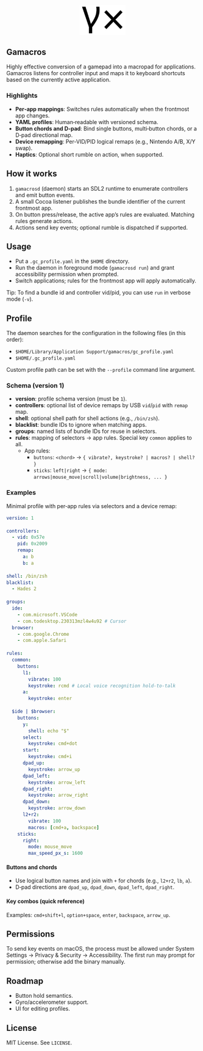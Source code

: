 <p align="center">
  <img src="./docs/logo.svg" width="120" alt="gamacros logo" />
</p>

## Gamacros

Highly effective conversion of a gamepad into a macropad for applications. Gamacros listens for controller input and maps it to keyboard shortcuts based on the currently active application.

### Highlights

- **Per‑app mappings**: Switches rules automatically when the frontmost app changes.
- **YAML profiles**: Human‑readable with versioned schema.
- **Button chords and D‑pad**: Bind single buttons, multi‑button chords, or a D‑pad directional map.
- **Device remapping**: Per‑VID/PID logical remaps (e.g., Nintendo A/B, X/Y swap).
- **Haptics**: Optional short rumble on action, when supported.

## How it works

1. `gamacrosd` (daemon) starts an SDL2 runtime to enumerate controllers and emit button events.
2. A small Cocoa listener publishes the bundle identifier of the current frontmost app.
3. On button press/release, the active app’s rules are evaluated. Matching rules generate actions.
4. Actions send key events; optional rumble is dispatched if supported.

## Usage

- Put a `.gc_profile.yaml` in the `$HOME` directory.
- Run the daemon in foreground mode (`gamacrosd run`) and grant accessibility permission when prompted.
- Switch applications; rules for the frontmost app will apply automatically.

Tip: To find a bundle id and controller vid/pid, you can use `run` in verbose mode (`-v`).

## Profile

The daemon searches for the configuration in the following files (in this order):

- `$HOME/Library/Application Support/gamacros/gc_profile.yaml`
- `$HOME/.gc_profile.yaml`

Custom profile path can be set with the `--profile` command line argument.

### Schema (version 1)

- **version**: profile schema version (must be `1`).
- **controllers**: optional list of device remaps by USB `vid`/`pid` with `remap` map.
- **shell**: optional shell path for shell actions (e.g., `/bin/zsh`).
- **blacklist**: bundle IDs to ignore when matching apps.
- **groups**: named lists of bundle IDs for reuse in selectors.
- **rules**: mapping of selectors → app rules. Special key `common` applies to all.
  - App rules:
    - `buttons`: `<chord>` → `{ vibrate?, keystroke? | macros? | shell? }`
    - `sticks`: `left|right` → `{ mode: arrows|mouse_move|scroll|volume|brightness, ... }`

### Examples

Minimal profile with per‑app rules via selectors and a device remap:

```yaml
version: 1

controllers:
  - vid: 0x57e
    pid: 0x2009
    remap:
      a: b
      b: a

shell: /bin/zsh
blacklist:
  - Hades 2

groups:
  ide:
    - com.microsoft.VSCode
    - com.todesktop.230313mzl4w4u92 # Cursor
  browser:
    - com.google.Chrome
    - com.apple.Safari

rules:
  common:
    buttons:
      l1:
        vibrate: 100
        keystroke: rcmd # Local voice recognition hold-to-talk
      a:
        keystroke: enter

  $ide | $browser:
    buttons:
      y:
        shell: echo "$"
      select:
        keystroke: cmd+dot
      start:
        keystroke: cmd+i
      dpad_up:
        keystroke: arrow_up
      dpad_left:
        keystroke: arrow_left
      dpad_right:
        keystroke: arrow_right
      dpad_down:
        keystroke: arrow_down
      l2+r2:
        vibrate: 100
        macros: [cmd+a, backspace]
    sticks:
      right:
        mode: mouse_move
        max_speed_px_s: 1600
```

#### Buttons and chords

- Use logical button names and join with `+` for chords (e.g., `l2+r2`, `lb`, `a`).
- D‑pad directions are `dpad_up`, `dpad_down`, `dpad_left`, `dpad_right`.

#### Key combos (quick reference)

Examples: `cmd+shift+l`, `option+space`, `enter`, `backspace`, `arrow_up`.

## Permissions

To send key events on macOS, the process must be allowed under System Settings → Privacy & Security → Accessibility. The first run may prompt for permission; otherwise add the binary manually.

## Roadmap

- Button hold semantics.
- Gyro/accelerometer support.
- UI for editing profiles.

## License

MIT License. See `LICENSE`.

